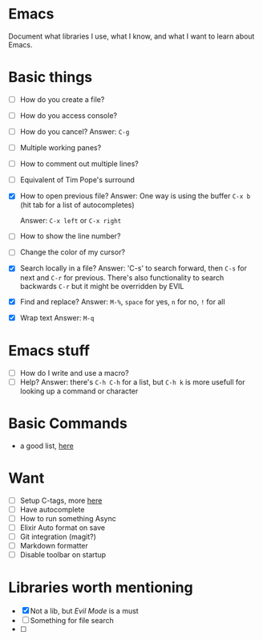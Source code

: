 # Emacs

Document what libraries I use, what I know, and what I want to learn about Emacs.

# Basic things

- [ ] How do you create a file?
- [ ] How do you access console?
- [ ] How do you cancel?
      Answer: `C-g`
- [ ] Multiple working panes?
- [ ] How to comment out multiple lines?
- [ ] Equivalent of Tim Pope's surround
- [x] How to open previous file?
    Answer: One way is using the buffer `C-x b` (hit tab for a list of autocompletes)  

    Answer: `C-x left` or `C-x right`
- [ ] How to show the line number?
- [ ] Change the color of my cursor? 
- [x] Search locally in a file?
    Answer: 'C-s' to search forward, then `C-s` for next and `C-r` for previous. There's also functionality to search backwards `C-r` but it might be overridden by EVIL
- [x] Find and replace?
    Answer: `M-%`, `space` for yes, `n` for no, `!` for all 
- [x] Wrap text
    Answer: `M-q`


# Emacs stuff
- [ ] How do I write and use a macro?
- [ ] Help?
    Answer: there's `C-h C-h` for a list, but `C-h k` is more usefull for looking up a command or character

# Basic Commands
- a good list, [here](http://www.jesshamrick.com/2012/09/10/absolute-beginners-guide-to-emacs/)

# Want
- [ ] Setup C-tags, more [here](https://www.emacswiki.org/emacs/BuildTags#toc3)
- [ ] Have autocomplete
- [ ] How to run something Async
- [ ] Elixir Auto format on save
- [ ] Git integration (magit?)
- [ ] Markdown formatter
- [ ] Disable toolbar on startup

# Libraries worth mentioning

- [x] Not a lib, but _Evil Mode_ is a must
- [ ] Something for file search
- [ ]

